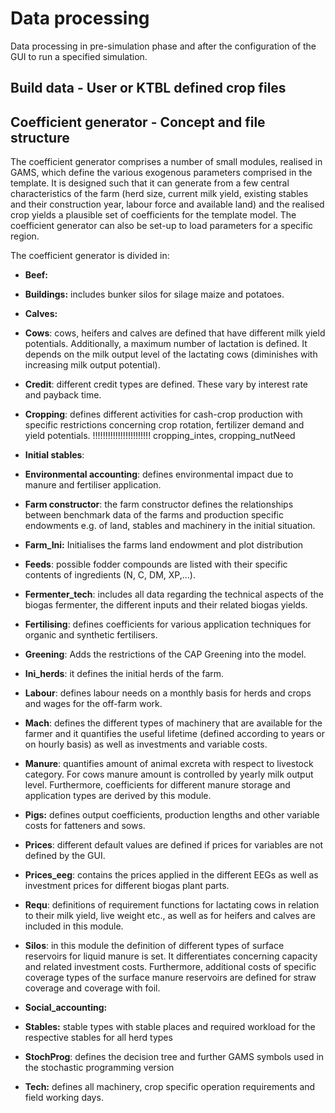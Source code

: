 # Data processing

Data processing in pre-simulation phase and after the configuration of the GUI to run a specified simulation.

## Build data - User or KTBL defined crop files




## Coefficient generator - Concept and file structure

The coefficient generator comprises a number of small modules, realised in GAMS, which define the various exogenous parameters comprised in the template. It is designed such that it can generate from a few central characteristics of the farm (herd size, current milk yield, existing stables and their construction year, labour force and available land) and the realised crop yields a plausible set of coefficients for the
template model. The coefficient generator can also be set-up to load
parameters for a specific region.

The coefficient generator is divided in:

-   **Beef:**

-   **Buildings:** includes bunker silos for silage maize and
    potatoes.

-   **Calves:**


-   **Cows**: cows, heifers and calves are defined that have different
    milk yield potentials. Additionally, a maximum number of lactation
    is defined. It depends on the milk output level of the lactating
    cows (diminishes with increasing milk output potential).

-   **Credit**: different credit types are defined. These vary by
    interest rate and payback time.

-   **Cropping**: defines different activities for cash-crop production
    with specific restrictions concerning crop rotation, fertilizer
    demand and yield potentials. !!!!!!!!!!!!!!!!!!!!!!! cropping_intes, cropping_nutNeed

-   **Initial stables**:    

-   **Environmental accounting**: defines environmental impact due to
    manure and fertiliser application.

-   **Farm constructor**: the farm constructor defines the relationships
    between benchmark data of the farms and production specific
    endowments e.g. of land, stables and machinery in the initial
    situation.

-   **Farm\_Ini:** Initialises the farms land endowment and plot
    distribution

-   **Feeds**: possible fodder compounds are listed with their specific
    contents of ingredients (N, C, DM, XP,\...).

-   **Fermenter\_tech**: includes all data regarding the technical
    aspects of the biogas fermenter, the different inputs and their
    related biogas yields.

-   **Fertilising**: defines coefficients for various application
    techniques for organic and synthetic fertilisers.

-   **Greening**: Adds the restrictions of the CAP
    Greening into the model.

-   **Ini\_herds**: it defines the initial herds of the farm.

-   **Labour**: defines labour needs on a monthly basis for herds and
    crops and wages for the off-farm work.

-   **Mach**: defines the different types of machinery that are
    available for the farmer and it quantifies the useful lifetime
    (defined according to years or on hourly basis) as well as
    investments and variable costs.

-   **Manure**: quantifies amount of animal excreta with respect to
    livestock category. For cows manure amount is controlled by yearly
    milk output level. Furthermore, coefficients for different manure
    storage and application types are derived by this module.

-   **Pigs:** defines output coefficients, production lengths and other
    variable costs for fatteners and sows.

-   **Prices**: different default values are defined if prices for
    variables are not defined by the GUI.

-   **Prices\_eeg**: contains the prices applied in the different EEGs
    as well as investment prices for different biogas plant parts.

-   **Requ**: definitions of requirement functions for lactating cows in
    relation to their milk yield, live weight etc., as well as for
    heifers and calves are included in this module.

-   **Silos**: in this module the definition of different types of
    surface reservoirs for liquid manure is set. It differentiates
    concerning capacity and related investment costs. Furthermore,
    additional costs of specific coverage types of the surface manure
    reservoirs are defined for straw coverage and coverage with foil.

-   **Social_accounting:**

-   **Stables:** stable types with stable places and required workload
    for the respective stables for all herd types

-   **StochProg**: defines the decision tree and further GAMS symbols
    used in the stochastic programming version

-   **Tech:** defines all machinery, crop specific operation
    requirements and field working days.
